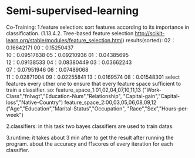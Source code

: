 # Semi-supervised-learning
Co-Training:
1.feature selection:
sort features according to its importance in classification.
(1.13.4.2. Tree-based feature selection
http://scikit-learn.org/stable/modules/feature_selection.html)
results(sorted):
  02：0.16642171
                 00：0.15250437  
  10：0.09517638
                 05：0.09210936
  01：0.04385695  
                 12：0.09138533
  04：0.08380449 
                 03：0.03662243  
  07：0.07951946
                 06：0.07489068  
  11：0.02871004
                 09：0.02255841
  13：0.0169574
                 08：0.01548301
select features every other one to ensure that 
every feature space sufficient to train a classifier.
so:
feature_space_1:01,02,04,07,10,11,13
("Work-Class","fnlwgt","Education-Num","Relationship",
"Capital-gain","Capital-loss","Native-Country")
feature_space_2:00,03,05,06,08,09,12
("Age","Education","Marital-Status","Occupation",
"Race","Sex","Hours-per-week")

2.classifiers:
in this task two bayes classifiers are used to train datas.

3.runtime:
it takes about 3 min after to get the result after running the program.
about the accuracy and f1scores of every iteration for each classifier.
